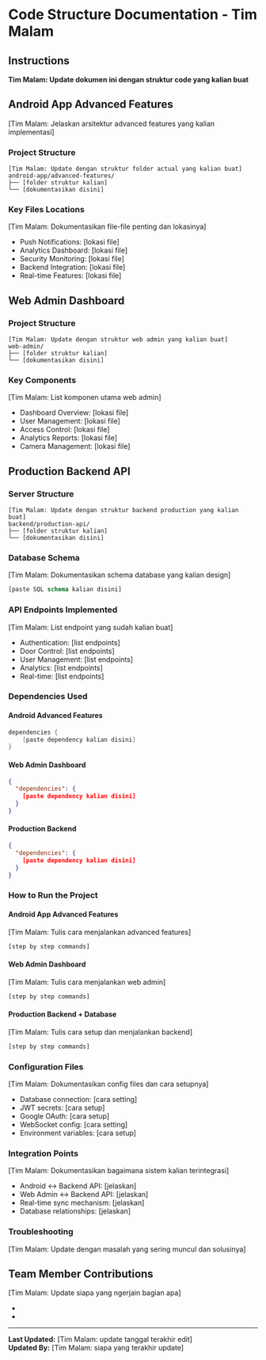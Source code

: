 # Code Structure Documentation - Tim Malam

## Instructions
**Tim Malam: Update dokumen ini dengan struktur code yang kalian buat**

## Android App Advanced Features
[Tim Malam: Jelaskan arsitektur advanced features yang kalian implementasi]

### Project Structure
```
[Tim Malam: Update dengan struktur folder actual yang kalian buat]
android-app/advanced-features/
├── [folder struktur kalian]
└── [dokumentasikan disini]
```

### Key Files Locations
[Tim Malam: Dokumentasikan file-file penting dan lokasinya]

- Push Notifications: [lokasi file]
- Analytics Dashboard: [lokasi file]
- Security Monitoring: [lokasi file] 
- Backend Integration: [lokasi file]
- Real-time Features: [lokasi file]

## Web Admin Dashboard

### Project Structure
```
[Tim Malam: Update dengan struktur web admin yang kalian buat]
web-admin/
├── [folder struktur kalian]
└── [dokumentasikan disini]
```

### Key Components
[Tim Malam: List komponen utama web admin]

- Dashboard Overview: [lokasi file]
- User Management: [lokasi file]
- Access Control: [lokasi file]
- Analytics Reports: [lokasi file]
- Camera Management: [lokasi file]

## Production Backend API

### Server Structure
```
[Tim Malam: Update dengan struktur backend production yang kalian buat]
backend/production-api/
├── [folder struktur kalian]
└── [dokumentasikan disini]
```

### Database Schema
[Tim Malam: Dokumentasikan schema database yang kalian design]

```sql
[paste SQL schema kalian disini]
```

### API Endpoints Implemented
[Tim Malam: List endpoint yang sudah kalian buat]

- Authentication: [list endpoints]
- Door Control: [list endpoints]
- User Management: [list endpoints]
- Analytics: [list endpoints]
- Real-time: [list endpoints]

### Dependencies Used

#### Android Advanced Features
```gradle
dependencies {
    [paste dependency kalian disini]
}
```

#### Web Admin Dashboard
```json
{
  "dependencies": {
    [paste dependency kalian disini]
  }
}
```

#### Production Backend
```json
{
  "dependencies": {
    [paste dependency kalian disini]
  }
}
```

### How to Run the Project

#### Android App Advanced Features
[Tim Malam: Tulis cara menjalankan advanced features]

```bash
[step by step commands]
```

#### Web Admin Dashboard
[Tim Malam: Tulis cara menjalankan web admin]

```bash
[step by step commands]
```

#### Production Backend + Database
[Tim Malam: Tulis cara setup dan menjalankan backend]

```bash
[step by step commands]
```

### Configuration Files
[Tim Malam: Dokumentasikan config files dan cara setupnya]

- Database connection: [cara setting]
- JWT secrets: [cara setup]
- Google OAuth: [cara setup]
- WebSocket config: [cara setting]
- Environment variables: [cara setup]

### Integration Points
[Tim Malam: Dokumentasikan bagaimana sistem kalian terintegrasi]

- Android ↔ Backend API: [jelaskan]
- Web Admin ↔ Backend API: [jelaskan]  
- Real-time sync mechanism: [jelaskan]
- Database relationships: [jelaskan]

### Troubleshooting
[Tim Malam: Update dengan masalah yang sering muncul dan solusinya]

## Team Member Contributions
[Tim Malam: Update siapa yang ngerjain bagian apa]

- [nama]: [kontribusi]
- [nama]: [kontribusi]

---
**Last Updated:** [Tim Malam: update tanggal terakhir edit]  
**Updated By:** [Tim Malam: siapa yang terakhir update]
